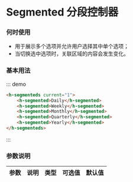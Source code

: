 # Segmented 分段控制器

### 何时使用
- 用于展示多个选项并允许用户选择其中单个选项；
- 当切换选中选项时，关联区域的内容会发生变化。

### 基本用法

::: demo
```html
<h-segmenteds current="1">
    <h-segmented>Daily</h-segmented>
    <h-segmented>Weekly</h-segmented>
    <h-segmented>Monthly</h-segmented>
    <h-segmented>Quarterly</h-segmented>
    <h-segmented>Yearly</h-segmented>
</h-segmenteds>

```
:::

### 参数说明

|参数|说明|类型|可选值|默认值
|:--|:--|:--|:-----|:---